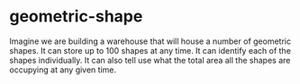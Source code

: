 # geometric-shape

Imagine we are building a warehouse that will house a number of geometric shapes. It can store up to 100 shapes at any time. It can identify each of the shapes individually. It can also tell use what the total area all the shapes are occupying at any given time. 
